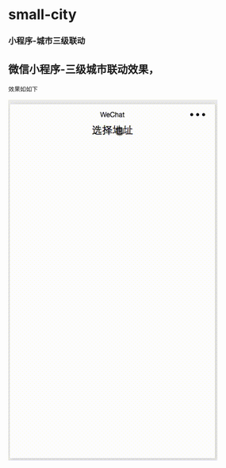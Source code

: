 # small-city
### 小程序-城市三级联动
## 微信小程序-三级城市联动效果，

    效果如如下
![image](https://github.com/cxcxy/small-city/blob/master/city.gif)


